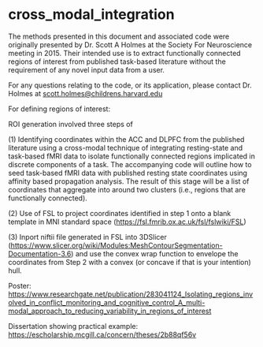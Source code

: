 # cross_modal_integration

The methods presented in this document and associated code were originally presented by Dr. Scott A Holmes at the Society For Neuroscience meeting in 2015. Their intended use is to extract functionally connected regions of interest from published task-based literature without the requirement of any novel input data from a user. 

For any questions relating to the code, or its application, please contact Dr. Holmes at scott.holmes@childrens.harvard.edu

For defining regions of interest:

ROI generation involved three steps of 

(1) Identifying coordinates within the ACC and DLPFC from the published literature using a cross-modal technique of integrating resting-state and task-based fMRI data to isolate functionally connected regions implicated in discrete components of a task. The accompanying code will outline how to seed task-based fMRI data with published resting state coordinates using affinity based propagation analysis. The result of this stage will be a list of coordinates that aggregate into around two clusters (i.e., regions that are functionally connected).

(2) Use of FSL to project coordinates identified in step 1 onto a blank template in MNI standard space (https://fsl.fmrib.ox.ac.uk/fsl/fslwiki/FSL)

(3) Inport niftii file generated in FSL into 3DSlicer (https://www.slicer.org/wiki/Modules:MeshContourSegmentation-Documentation-3.6) and use the convex wrap function to envelope the coordinates from Step 2 with a convex (or concave if that is your intention) hull.  


Poster: https://www.researchgate.net/publication/283041124_Isolating_regions_involved_in_conflict_monitoring_and_cognitive_control_A_multi-modal_approach_to_reducing_variability_in_regions_of_interest

Dissertation showing practical example: https://escholarship.mcgill.ca/concern/theses/2b88qf56v
